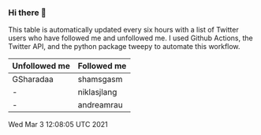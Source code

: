### Hi there 👋

This table is automatically updated every six hours with a list of Twitter users who have followed me and unfollowed me. I used Github Actions, the Twitter API, and the python package tweepy to automate this workflow.

| Unfollowed me |  Followed me |
| --- | --- |
|GSharadaa|shamsgasm|
|-|niklasjlang|
|-|andreamrau|
Wed Mar  3 12:08:05 UTC 2021
